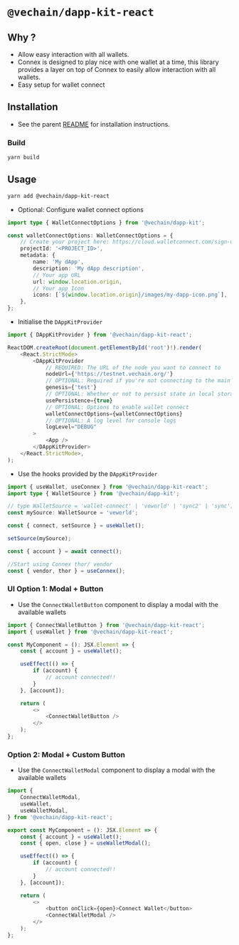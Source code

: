 # `@vechain/dapp-kit-react`

## Why ?

-   Allow easy interaction with all wallets.
-   Connex is designed to play nice with one wallet at a time, this library provides a layer on top of Connex to easily
    allow interaction with all wallets.
-   Easy setup for wallet connect

## Installation

-   See the parent [README](../../README.md) for installation instructions.

### Build

```bash
yarn build
```

## Usage

```bash
yarn add @vechain/dapp-kit-react
```

-   Optional: Configure wallet connect options

```typescript
import type { WalletConnectOptions } from '@vechain/dapp-kit';

const walletConnectOptions: WalletConnectOptions = {
    // Create your project here: https://cloud.walletconnect.com/sign-up
    projectId: '<PROJECT_ID>',
    metadata: {
        name: 'My dApp',
        description: 'My dApp description',
        // Your app URL
        url: window.location.origin,
        // Your app Icon
        icons: [`${window.location.origin}/images/my-dapp-icon.png`],
    },
};
```

-   Initialise the `DAppKitProvider`

```typescript jsx
import { DAppKitProvider } from '@vechain/dapp-kit-react';

ReactDOM.createRoot(document.getElementById('root')!).render(
    <React.StrictMode>
        <DAppKitProvider
            // REQUIRED: The URL of the node you want to connect to
            nodeUrl={'https://testnet.vechain.org/'}
            // OPTIONAL: Required if you're not connecting to the main net
            genesis={'test'}
            // OPTIONAL: Whether or not to persist state in local storage (account, wallet source)
            usePersistence={true}
            // OPTIONAL: Options to enable wallet connect
            walletConnectOptions={walletConnectOptions}
            // OPTIONAL: A log level for console logs
            logLevel="DEBUG"
        >
            <App />
        </DAppKitProvider>
    </React.StrictMode>,
);
```

-   Use the hooks provided by the `DAppKitProvider`

```typescript jsx
import { useWallet, useConnex } from '@vechain/dapp-kit-react';
import type { WalletSource } from '@vechain/dapp-kit';

// type WalletSource = 'wallet-connect' | 'veworld' | 'sync2' | 'sync';
const mySource: WalletSource = 'veworld';

const { connect, setSource } = useWallet();

setSource(mySource);

const { account } = await connect();

//Start using Connex thor/ vendor
const { vendor, thor } = useConnex();
```

### UI Option 1: Modal + Button

-   Use the `ConnectWalletButton` component to display a modal with the available wallets

```typescript jsx
import { ConnectWalletButton } from '@vechain/dapp-kit-react';
import { useWallet } from '@vechain/dapp-kit-react';

const MyComponent = (): JSX.Element => {
    const { account } = useWallet();

    useEffect(() => {
        if (account) {
            // account connected!!
        }
    }, [account]);

    return (
        <>
            <ConnectWalletButton />
        </>
    );
};
```

### Option 2: Modal + Custom Button

-   Use the `ConnectWalletModal` component to display a modal with the available wallets

```typescript jsx
import {
    ConnectWalletModal,
    useWallet,
    useWalletModal,
} from '@vechain/dapp-kit-react';

export const MyComponent = (): JSX.Element => {
    const { account } = useWallet();
    const { open, close } = useWalletModal();

    useEffect(() => {
        if (account) {
            // account connected!!
        }
    }, [account]);

    return (
        <>
            <button onClick={open}>Connect Wallet</button>
            <ConnectWalletModal />
        </>
    );
};
```
